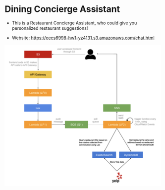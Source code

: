 # Dining Concierge Assistant

* This is a Restaurant Concierge Assistant, who could give you personalized restaurant suggestions!

* Website: https://eecs6998-hw1-yz4131.s3.amazonaws.com/chat.html

![screenshot](Architecture.png)
